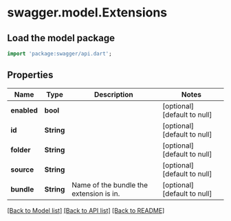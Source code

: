 # swagger.model.Extensions

## Load the model package
```dart
import 'package:swagger/api.dart';
```

## Properties
Name | Type | Description | Notes
------------ | ------------- | ------------- | -------------
**enabled** | **bool** |  | [optional] [default to null]
**id** | **String** |  | [optional] [default to null]
**folder** | **String** |  | [optional] [default to null]
**source** | **String** |  | [optional] [default to null]
**bundle** | **String** | Name of the bundle the extension is in. | [optional] [default to null]

[[Back to Model list]](../README.md#documentation-for-models) [[Back to API list]](../README.md#documentation-for-api-endpoints) [[Back to README]](../README.md)

